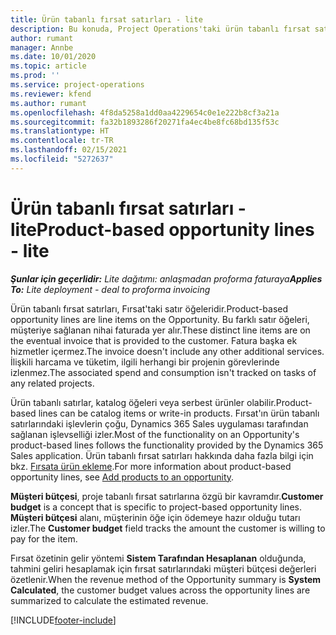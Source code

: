 ```yaml
---
title: Ürün tabanlı fırsat satırları - lite
description: Bu konuda, Project Operations'taki ürün tabanlı fırsat satır öğeleri hakkında bilgiler sağlanmaktadır.
author: rumant
manager: Annbe
ms.date: 10/01/2020
ms.topic: article
ms.prod: ''
ms.service: project-operations
ms.reviewer: kfend
ms.author: rumant
ms.openlocfilehash: 4f8da5258a1dd0aa4229654c0e1e222b8cf3a21a
ms.sourcegitcommit: fa32b1893286f20271fa4ec4be8fc68bd135f53c
ms.translationtype: HT
ms.contentlocale: tr-TR
ms.lasthandoff: 02/15/2021
ms.locfileid: "5272637"
---
```

# <a name="product-based-opportunity-lines---lite"></a><span data-ttu-id="d2890-103">Ürün tabanlı fırsat satırları - lite</span><span class="sxs-lookup"><span data-stu-id="d2890-103">Product-based opportunity lines - lite</span></span>

<span data-ttu-id="d2890-104">_**Şunlar için geçerlidir:** Lite dağıtımı: anlaşmadan proforma faturaya_</span><span class="sxs-lookup"><span data-stu-id="d2890-104">_**Applies To:** Lite deployment - deal to proforma invoicing_</span></span>

<span data-ttu-id="d2890-105">Ürün tabanlı fırsat satırları, Fırsat'taki satır öğeleridir.</span><span class="sxs-lookup"><span data-stu-id="d2890-105">Product-based opportunity lines are line items on the Opportunity.</span></span> <span data-ttu-id="d2890-106">Bu farklı satır öğeleri, müşteriye sağlanan nihai faturada yer alır.</span><span class="sxs-lookup"><span data-stu-id="d2890-106">These distinct line items are on the eventual invoice that is provided to the customer.</span></span> <span data-ttu-id="d2890-107">Fatura başka ek hizmetler içermez.</span><span class="sxs-lookup"><span data-stu-id="d2890-107">The invoice doesn't include any other additional services.</span></span> <span data-ttu-id="d2890-108">İlişkili harcama ve tüketim, ilgili herhangi bir projenin görevlerinde izlenmez.</span><span class="sxs-lookup"><span data-stu-id="d2890-108">The associated spend and consumption isn't tracked on tasks of any related projects.</span></span>

<span data-ttu-id="d2890-109">Ürün tabanlı satırlar, katalog öğeleri veya serbest ürünler olabilir.</span><span class="sxs-lookup"><span data-stu-id="d2890-109">Product-based lines can be catalog items or write-in products.</span></span> <span data-ttu-id="d2890-110">Fırsat'ın ürün tabanlı satırlarındaki işlevlerin çoğu, Dynamics 365 Sales uygulaması tarafından sağlanan işlevselliği izler.</span><span class="sxs-lookup"><span data-stu-id="d2890-110">Most of the functionality on an Opportunity's product-based lines follows the functionality provided by the Dynamics 365 Sales application.</span></span> <span data-ttu-id="d2890-111">Ürün tabanlı fırsat satırları hakkında daha fazla bilgi için bkz. [Fırsata ürün ekleme](https://docs.microsoft.com/dynamics365/sales-enterprise/add-products-opportunity).</span><span class="sxs-lookup"><span data-stu-id="d2890-111">For more information about product-based opportunity lines, see [Add products to an opportunity](https://docs.microsoft.com/dynamics365/sales-enterprise/add-products-opportunity).</span></span>

<span data-ttu-id="d2890-112">**Müşteri bütçesi**, proje tabanlı fırsat satırlarına özgü bir kavramdır.</span><span class="sxs-lookup"><span data-stu-id="d2890-112">**Customer budget** is a concept that is specific to project-based opportunity lines.</span></span> <span data-ttu-id="d2890-113">**Müşteri bütçesi** alanı, müşterinin öğe için ödemeye hazır olduğu tutarı izler.</span><span class="sxs-lookup"><span data-stu-id="d2890-113">The **Customer budget** field tracks the amount the customer is willing to pay for the item.</span></span>

<span data-ttu-id="d2890-114">Fırsat özetinin gelir yöntemi **Sistem Tarafından Hesaplanan** olduğunda, tahmini geliri hesaplamak için fırsat satırlarındaki müşteri bütçesi değerleri özetlenir.</span><span class="sxs-lookup"><span data-stu-id="d2890-114">When the revenue method of the Opportunity summary is **System Calculated**, the customer budget values across the opportunity lines are summarized to calculate the estimated revenue.</span></span> 



[!INCLUDE[footer-include](../../includes/footer-banner.md)]